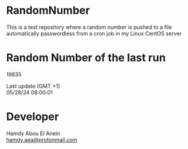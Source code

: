 # RandomNumber    
This is a test repository where a random number is pushed to a file automatically passwordless from a cron job in my Linux CentOS server    
# Random Number of the last run   
19835
      
Last update (GMT +1)    
05/28/24 08:00:01
# Developer    
Hamdy Abou El Anein   
hamdy.aea@protonmail.com
